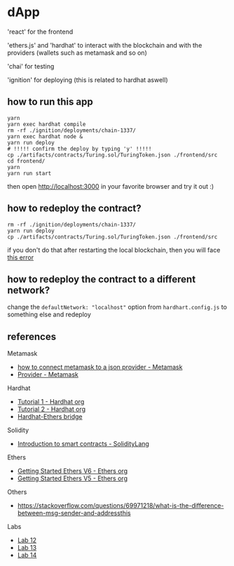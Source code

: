 # dApp
'react' for the frontend

'ethers.js' and 'hardhat' to interact with the blockchain and with the
providers (wallets such as metamask and so on)

'chai' for testing

'ignition' for deploying (this is related to hardhat aswell)


## how to run this app
```
yarn
yarn exec hardhat compile
rm -rf ./ignition/deployments/chain-1337/
yarn exec hardhat node &
yarn run deploy
# !!!!! confirm the deploy by typing 'y' !!!!!
cp ./artifacts/contracts/Turing.sol/TuringToken.json ./frontend/src
cd frontend/
yarn
yarn run start
```

then open <http://localhost:3000> in your favorite browser and try it out :)



## how to redeploy the contract?
```
rm -rf ./ignition/deployments/chain-1337/
yarn run deploy
cp ./artifacts/contracts/Turing.sol/TuringToken.json ./frontend/src
```

if you don't do that after restarting the local blockchain, then you will face
[this error](https://ethereum.stackexchange.com/questions/161483/polygon-zkevm-get-token-balance-error-could-not-decode-result-data)



## how to redeploy the contract to a different network?
change the `defaultNetwork: "localhost"` option from `hardhart.config.js` to
something else and redeploy




## references
Metamask
* [how to connect metamask to a json provider - Metamask](https://docs.metamask.io/wallet/how-to/run-devnet/)
* [Provider - Metamask](https://docs.metamask.io/wallet/reference/provider-api/)

Hardhat
* [Tutorial 1 - Hardhat org](https://hardhat.org/tutorial/creating-a-new-hardhat-project)
* [Tutorial 2 - Hardhat org](https://hardhat.org/hardhat-runner/docs/getting-started#overview)
* [Hardhat-Ethers bridge](https://hardhat.org/hardhat-runner/plugins/nomicfoundation-hardhat-ethers)

Solidity
* [Introduction to smart contracts - SolidityLang](https://docs.soliditylang.org/en/v0.8.9/introduction-to-smart-contracts.html)

Ethers
* [Getting Started Ethers V6 - Ethers org](https://docs.ethers.org/v6/getting-started/)
* [Getting Started Ethers V5 - Ethers org](https://docs.ethers.org/v5/getting-started/)

Others
* <https://stackoverflow.com/questions/69971218/what-is-the-difference-between-msg-sender-and-addressthis>

Labs
* [Lab 12](https://jamesbachini.com/solidity-for-beginners/)
* [Lab 13](https://vitto.cc/how-to-create-and-deploy-an-erc20-token-in-20-minutes/)
* [Lab 14](https://pt.w3d.community/fatimalima/como-construir-seu-dapp-usando-a-moderna-ethereum-tech-stack-hardhat-e-ethersjs-20n7)

